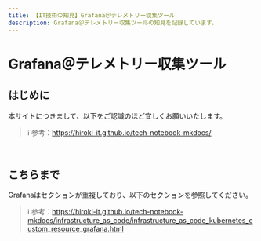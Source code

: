 ```yaml
---
title: 【IT技術の知見】Grafana＠テレメトリー収集ツール
description: Grafana＠テレメトリー収集ツールの知見を記録しています。
---
```


# Grafana＠テレメトリー収集ツール

## はじめに

本サイトにつきまして、以下をご認識のほど宜しくお願いいたします。

> ℹ️ 参考：https://hiroki-it.github.io/tech-notebook-mkdocs/

<br>

## こちらまで

Grafanaはセクションが重複しており、以下のセクションを参照してください。

> ℹ️ 参考：https://hiroki-it.github.io/tech-notebook-mkdocs/infrastructure_as_code/infrastructure_as_code_kubernetes_custom_resource_grafana.html

<br>
